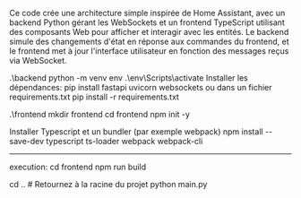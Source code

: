 Ce code crée une architecture simple inspirée de Home Assistant, avec un backend Python gérant les WebSockets 
et un frontend TypeScript utilisant des composants Web pour afficher et interagir avec les entités. 
Le backend simule des changements d'état en réponse aux commandes du frontend, et le frontend met à jour l'interface
utilisateur en fonction des messages reçus via WebSocket.

.\backend
python -m venv env
.\env\Scripts\activate
Installer les dépendances:
pip install fastapi uvicorn websockets
ou dans un fichier requirements.txt
pip install -r requirements.txt

.\frontend
mkdir frontend
cd frontend
npm init -y

Installer Typescript et un bundler (par exemple webpack)
npm install --save-dev typescript ts-loader webpack webpack-cli

--------------------------------------------
execution:
cd frontend
npm run build

cd ..  # Retournez à la racine du projet
python main.py
